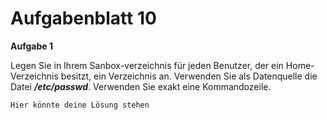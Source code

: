 # Aufgabenblatt 10

**Aufgabe 1**

Legen Sie in Ihrem Sanbox-verzeichnis für jeden Benutzer, der ein Home-Verzeichnis besitzt, ein Verzeichnis an. Verwenden Sie als Datenquelle die Datei ***/etc/passwd***. Verwenden Sie exakt eine Kommandozeile.

`Hier könnte deine Lösung stehen`